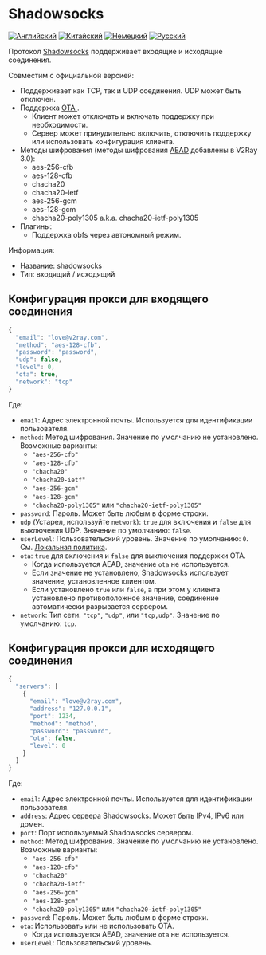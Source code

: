 # Shadowsocks

[![Английский](../../resources/english.svg)](https://www.v2ray.com/en/configuration/protocols/shadowsocks.html) [![Китайский](../../resources/chinese.svg)](https://www.v2ray.com/chapter_02/protocols/shadowsocks.html) [![Немецкий](../../resources/german.svg)](https://www.v2ray.com/de/configuration/protocols/shadowsocks.html) [![Русский](../../resources/russian.svg)](https://www.v2ray.com/ru/configuration/protocols/shadowsocks.html)

Протокол [Shadowsocks](https://www.shadowsocks.org/) поддерживает входящие и исходящие соединения.

Совместим с официальной версией:

* Поддерживает как TCP, так и UDP соединения. UDP может быть отключен.
* Поддержка [ OTA ](https://web.archive.org/web/20161221022225/https://shadowsocks.org/en/spec/one-time-auth.html). 
  * Клиент может отключать и включать поддержку при необходимости.
  * Сервер может принудительно включить, отключить поддержку или использовать конфигурация клиента.
* Методы шифрования (методы шифрования [AEAD](https://shadowsocks.org/en/spec/AEAD-Ciphers.html) добавлены в V2Ray 3.0): 
  * aes-256-cfb
  * aes-128-cfb
  * chacha20
  * chacha20-ietf
  * aes-256-gcm
  * aes-128-gcm
  * chacha20-poly1305 a.k.a. chacha20-ietf-poly1305
* Плагины: 
  * Поддержка obfs через автономный режим.

Информация:

* Название: shadowsocks
* Тип: входящий / исходящий

## Конфигурация прокси для входящего соединения

```javascript
{
  "email": "love@v2ray.com",
  "method": "aes-128-cfb",
  "password": "password",
  "udp": false,
  "level": 0,
  "ota": true,
  "network": "tcp"
}
```

Где:

* `email`: Адрес электронной почты. Используется для идентификации пользователя.
* `method`: Метод шифрования. Значение по умолчанию не установлено. Возможные варианты: 
  * `"aes-256-cfb"`
  * `"aes-128-cfb"`
  * `"chacha20"`
  * `"chacha20-ietf"`
  * `"aes-256-gcm"`
  * `"aes-128-gcm"`
  * `"chacha20-poly1305"` или `"chacha20-ietf-poly1305"`
* `password`: Пароль. Может быть любым в форме строки.
* `udp` (Устарел, используйте `network`): `true` для включения и `false` для выключения UDP. Значение по умолчанию: `false`.
* ` userLevel `: Пользовательский уровень. Значение по умолчанию: `0`. См. [Локальная политика](../policy.md).
* `ota`: `true` для включения и `false` для выключения поддержки OTA. 
  * Когда используется AEAD, значение ` ota ` не используется.
  * Если значение не установлено, Shadowsocks использует значение, установленное клиентом.
  * Если установлено `true` или `false`, а при этом у клиента установлено противоположное значение, соединение автоматически разрывается сервером.
* `network`: Тип сети. `"tcp"`, `"udp"`, или `"tcp,udp"`. Значение по умолчанию: `tcp`.

## Конфигурация прокси для исходящего соединения

```javascript
{
  "servers": [
    {
      "email": "love@v2ray.com",
      "address": "127.0.0.1",
      "port": 1234,
      "method": "method",
      "password": "password",
      "ota": false,
      "level": 0
    }
  ]
}
```

Где:

* `email`: Адрес электронной почты. Используется для идентификации пользователя.
* ` address `: Адрес сервера Shadowsocks. Может быть IPv4, IPv6 или домен.
* `port`: Порт используемый Shadowsocks сервером.
* `method`: Метод шифрования. Значение по умолчанию не установлено. Возможные варианты: 
  * `"aes-256-cfb"`
  * `"aes-128-cfb"`
  * `"chacha20"`
  * `"chacha20-ietf"`
  * `"aes-256-gcm"`
  * `"aes-128-gcm"`
  * `"chacha20-poly1305"` или `"chacha20-ietf-poly1305"`
* `password`: Пароль. Может быть любым в форме строки.
* `ota`: Использовать или не использовать OTA. 
  * Когда используется AEAD, значение ` ota ` не используется.
* ` userLevel `: Пользовательский уровень.